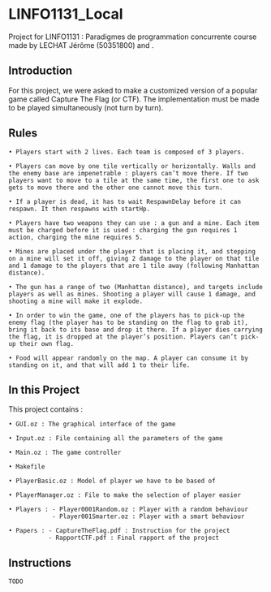 # LINFO1131_Local
Project for LINFO1131 : Paradigmes de programmation concurrente course made by LECHAT Jérôme (50351800) and .


## Introduction
For this project, we were asked to make a customized version of a popular game called Capture The Flag (or CTF). The implementation must be made to be played simultaneously (not turn by turn).


## Rules
    • Players start with 2 lives. Each team is composed of 3 players.

    • Players can move by one tile vertically or horizontally. Walls and the enemy base are impenetrable : players can’t move there. If two players want to move to a tile at the same time, the first one to ask gets to move there and the other one cannot move this turn.
    
    • If a player is dead, it has to wait RespawnDelay before it can respawn. It then respawns with startHp.

    • Players have two weapons they can use : a gun and a mine. Each item must be charged before it is used : charging the gun requires 1 action, charging the mine requires 5.

    • Mines are placed under the player that is placing it, and stepping on a mine will set it off, giving 2 damage to the player on that tile and 1 damage to the players that are 1 tile away (following Manhattan distance).

    • The gun has a range of two (Manhattan distance), and targets include players as well as mines. Shooting a player will cause 1 damage, and shooting a mine will make it explode.
    
    • In order to win the game, one of the players has to pick-up the enemy flag (the player has to be standing on the flag to grab it), bring it back to its base and drop it there. If a player dies carrying the flag, it is dropped at the player’s position. Players can’t pick-up their own flag.

    • Food will appear randomly on the map. A player can consume it by standing on it, and that will add 1 to their life.


## In this Project
This project contains :

    • GUI.oz : The graphical interface of the game

    • Input.oz : File containing all the parameters of the game

    • Main.oz : The game controller

    • Makefile 

    • PlayerBasic.oz : Model of player we have to be based of

    • PlayerManager.oz : File to make the selection of player easier

    • Players : - Player0001Random.oz : Player with a random behaviour
                - Player001Smarter.oz : Player with a smart behaviour
    
    • Papers : - CaptureTheFlag.pdf : Instruction for the project
               - RapportCTF.pdf : Final rapport of the project


## Instructions 

    TODO
 



